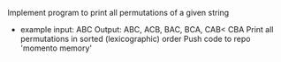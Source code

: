 Implement program to print all permutations of a given string
 - example
    input: ABC
    Output: ABC, ACB, BAC, BCA, CAB< CBA
Print all permutations in sorted (lexicographic) order
Push code to repo 'momento memory'